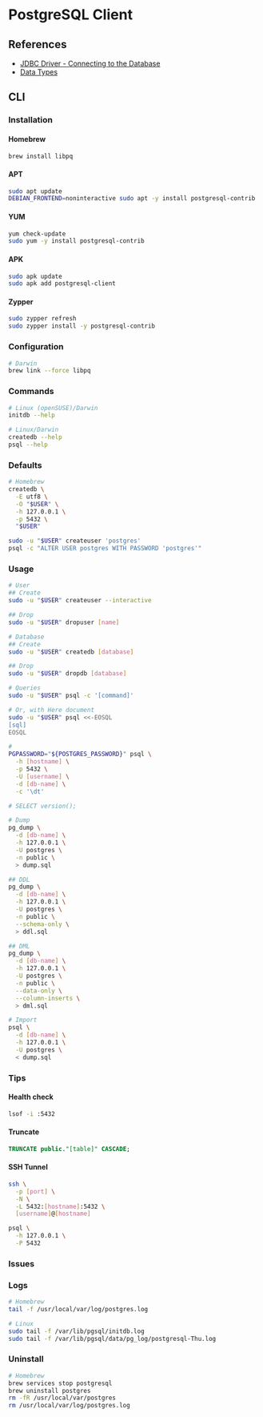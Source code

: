 # PostgreSQL Client

<!--
https://www.linkedin.com/learning/postgresql-essential-training/manage-relational-data-with-postgresql
-->

## References

- [JDBC Driver - Connecting to the Database](https://jdbc.postgresql.org/documentation/head/connect.html)
- [Data Types](https://www.postgresql.org/docs/9.5/datatype.html#DATATYPE-TABLE)

## CLI

### Installation

#### Homebrew

```sh
brew install libpq
```

#### APT

```sh
sudo apt update
DEBIAN_FRONTEND=noninteractive sudo apt -y install postgresql-contrib
```

#### YUM

```sh
yum check-update
sudo yum -y install postgresql-contrib
```

#### APK

```sh
sudo apk update
sudo apk add postgresql-client
```

#### Zypper

```sh
sudo zypper refresh
sudo zypper install -y postgresql-contrib
```

### Configuration

```sh
# Darwin
brew link --force libpq
```

### Commands

```sh
# Linux (openSUSE)/Darwin
initdb --help

# Linux/Darwin
createdb --help
psql --help
```

### Defaults

```sh
# Homebrew
createdb \
  -E utf8 \
  -O "$USER" \
  -h 127.0.0.1 \
  -p 5432 \
  "$USER"

sudo -u "$USER" createuser 'postgres'
psql -c "ALTER USER postgres WITH PASSWORD 'postgres'"
```

### Usage

```sh
# User
## Create
sudo -u "$USER" createuser --interactive

## Drop
sudo -u "$USER" dropuser [name]

# Database
## Create
sudo -u "$USER" createdb [database]

## Drop
sudo -u "$USER" dropdb [database]

# Queries
sudo -u "$USER" psql -c '[command]'

# Or, with Here document
sudo -u "$USER" psql <<-EOSQL
[sql]
EOSQL

#
PGPASSWORD="${POSTGRES_PASSWORD}" psql \
  -h [hostname] \
  -p 5432 \
  -U [username] \
  -d [db-name] \
  -c '\dt'

# SELECT version();

# Dump
pg_dump \
  -d [db-name] \
  -h 127.0.0.1 \
  -U postgres \
  -n public \
  > dump.sql

## DDL
pg_dump \
  -d [db-name] \
  -h 127.0.0.1 \
  -U postgres \
  -n public \
  --schema-only \
  > ddl.sql

## DML
pg_dump \
  -d [db-name] \
  -h 127.0.0.1 \
  -U postgres \
  -n public \
  --data-only \
  --column-inserts \
  > dml.sql

# Import
psql \
  -d [db-name] \
  -h 127.0.0.1 \
  -U postgres \
  < dump.sql
```

### Tips

#### Health check

```sh
lsof -i :5432
```

#### Truncate

```sql
TRUNCATE public."[table]" CASCADE;
```

#### SSH Tunnel

```sh
ssh \
  -p [port] \
  -N \
  -L 5432:[hostname]:5432 \
  [username]@[hostname]

psql \
  -h 127.0.0.1 \
  -P 5432
```

### Issues

<!-- ####

```log
ERROR: permission denied for table [table-name]
```

```sh
# One table
psql -c "GRANT ALL PRIVILEGES ON TABLE [table-name] TO [user-name]"

# All tables of schema
psql -c "GRANT ALL PRIVILEGES ON ALL TABLES IN SCHEMA [schema-name] TO [user-name]"
``` -->

<!-- ####

```log
ERROR: permission denied for sequence [seq-name]
```

```sh
psql -c "GRANT USAGE, SELECT ON SEQUENCE [seq-name] TO [user-name]"

psql -c "GRANT USAGE, SELECT ON ALL SEQUENCES IN SCHEMA [schema-name] TO [user-name]"
``` -->

### Logs

```sh
# Homebrew
tail -f /usr/local/var/log/postgres.log

# Linux
sudo tail -f /var/lib/pgsql/initdb.log
sudo tail -f /var/lib/pgsql/data/pg_log/postgresql-Thu.log
```

### Uninstall

```sh
# Homebrew
brew services stop postgresql
brew uninstall postgres
rm -fR /usr/local/var/postgres
rm /usr/local/var/log/postgres.log
```
